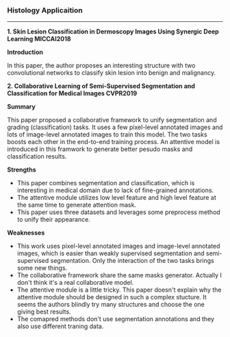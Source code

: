 ### Histology Applicaition
---

**1. Skin Lesion Classification in Dermoscopy Images Using Synergic Deep Learning  MICCAI2018**

**Introduction**

In this paper, the author proposes an interesting structure with two convolutional networks to classify skin lesion into benign and malignancy.

**2. Collaborative Learning of Semi-Supervised Segmentation and Classification for Medical Images  CVPR2019**

**Summary**

This paper proposed a collaborative framework to unify segmentation and grading (classification) tasks. It uses a few pixel-level annotated images and lots of image-level annotated images to train this model. The two tasks boosts each other in the end-to-end training process. An attentive model is introduced in this framwork to generate better pesudo masks and classification results.

**Strengths**

- This paper combines segmentation and classification, which is interesting in medical domain due to lack of fine-grained annotations.
- The attentive module utilizes low level feature and high level feature at the same time to generate attention mask.
- This paper uses three datasets and leverages some preprocess method to unify their appearance.

**Weaknesses**

- This work uses pixel-level annotated images and image-level annotated images, which is easier than weakly supervised segmentation and semi-supervised segmentation. Only the interaction of the two tasks brings some new things.
- The collaborative framework share the same masks generator. Actually I don't think it's a real collaborative model.
- The attentive module is a little tricky. This paper doesn't explain why the attentive module should be designed in such a complex stucture. It seems the authors blindly try many structures and choose the one giving best results.
- The comapred methods don't use segmentation annotations and they also use different traning data.